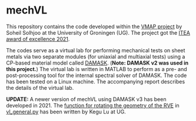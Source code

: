 # mechVL
This repository contains the code developed within the [VMAP project](https://itea4.org/project/vmap.html) by Soheil Solhjoo at the University of Groningen (UG). The project got the [ITEA award of excellence 2021](https://www.rug.nl/research/enteg/news/itea-award-of-excellence-2021-for-vmap-project?lang=en).

The codes serve as a virtual lab for performing mechanical tests on sheet metals via two separate modules (for uniaxial and multiaxial tests) using a CP-based material model called [DAMASK](https://damask-multiphysics.org/). (**Note: DAMASK v2 was used in this project.**) The virtual lab is written in MATLAB to perform as a pre- and post-processing tool for the internal spectral solver of DAMASK. The code has been tested on a Linux machine. The accompanying report describes the details of the virtual lab.

**UPDATE:** A newer version of mechVL using DAMASK v3 has been developed in 2021. The [function for rotating the geometry of the RVE](https://github.com/soheilsolhjoo/mechVL/blob/efd1d736dbf9c97de378f5b535dbe5de25c8b50e/mechVL%20(DAMASK%20v3)/vl_general.py#L204C1-L251C40) in [vl_general.py](https://github.com/soheilsolhjoo/mechVL/blob/efd1d736dbf9c97de378f5b535dbe5de25c8b50e/mechVL%20(DAMASK%20v3)/vl_general.py) has been written by Kegu Lu at UG.
